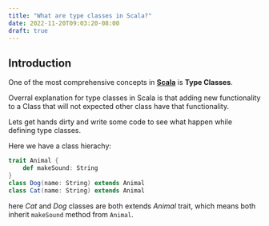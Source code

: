 ```yaml
---
title: "What are type classes in Scala?"
date: 2022-11-20T09:03:20-08:00
draft: true
---
```


## Introduction

One of the most comprehensive concepts in [**Scala**](http://www.scala.com) is **Type Classes**.

Overral explanation for type classes in Scala is that adding new functionality to a Class that will not expected other class have that functionality.

Lets get hands dirty and write some code to see what happen while defining type classes.

Here we have a class hierachy: 

```Scala
trait Animal {
    def makeSound: String
}
class Dog(name: String) extends Animal
class Cat(name: String) extends Animal
```
here *Cat* and *Dog* classes are both extends *Animal* trait, which means both inherit `makeSound` method from `Animal`.





